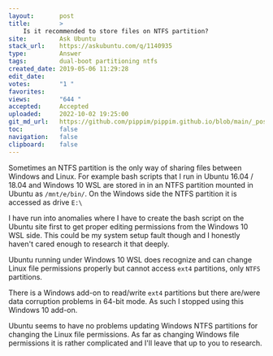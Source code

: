 ```yaml
---
layout:       post
title:        >
    Is it recommended to store files on NTFS partition?
site:         Ask Ubuntu
stack_url:    https://askubuntu.com/q/1140935
type:         Answer
tags:         dual-boot partitioning ntfs
created_date: 2019-05-06 11:29:28
edit_date:    
votes:        "1 "
favorites:    
views:        "644 "
accepted:     Accepted
uploaded:     2022-10-02 19:25:00
git_md_url:   https://github.com/pippim/pippim.github.io/blob/main/_posts/2019/2019-05-06-Is-it-recommended-to-store-files-on-NTFS-partition_.md
toc:          false
navigation:   false
clipboard:    false
---
```


Sometimes an NTFS partition is the only way of sharing files between Windows and Linux. For example bash scripts that I run in Ubuntu 16.04 / 18.04 and Windows 10 WSL are stored in in an NTFS partition mounted in Ubuntu as `/mnt/e/bin/`. On the Windows side the NTFS partition it is accessed as drive `E:\`

I have run into anomalies where I have to create the bash script on the Ubuntu site first to get proper editing permissions from the Windows 10 WSL side. This could be my system setup fault though and I honestly haven't cared enough to research it that deeply.

Ubuntu running under Windows 10 WSL does recognize and can change Linux file permissions properly but cannot access `ext4` partitions, only `NTFS` partitions. 

There is a Windows add-on to read/write `ext4` partitions but there are/were data corruption problems in 64-bit mode. As such I stopped using this Windows 10 add-on.

Ubuntu seems to have no problems updating Windows NTFS partitions for changing the Linux file permissions. As far as changing Windows file permissions it is rather complicated and I'll leave that up to you to research.
